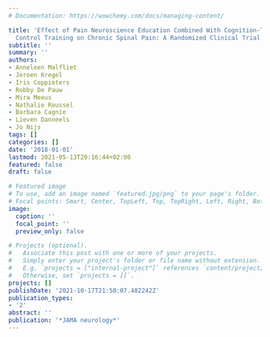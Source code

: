 ```yaml
---
# Documentation: https://wowchemy.com/docs/managing-content/

title: 'Effect of Pain Neuroscience Education Combined With Cognition-Targeted Motor
  Control Training on Chronic Spinal Pain: A Randomized Clinical Trial'
subtitle: ''
summary: ''
authors:
- Anneleen Malfliet
- Jeroen Kregel
- Iris Coppieters
- Robby De Pauw
- Mira Meeus
- Nathalie Roussel
- Barbara Cagnie
- Lieven Danneels
- Jo Nijs
tags: []
categories: []
date: '2018-01-01'
lastmod: 2021-05-13T20:16:44+02:00
featured: false
draft: false

# Featured image
# To use, add an image named `featured.jpg/png` to your page's folder.
# Focal points: Smart, Center, TopLeft, Top, TopRight, Left, Right, BottomLeft, Bottom, BottomRight.
image:
  caption: ''
  focal_point: ''
  preview_only: false

# Projects (optional).
#   Associate this post with one or more of your projects.
#   Simply enter your project's folder or file name without extension.
#   E.g. `projects = ["internal-project"]` references `content/project/deep-learning/index.md`.
#   Otherwise, set `projects = []`.
projects: []
publishDate: '2021-10-17T21:50:07.482242Z'
publication_types:
- '2'
abstract: ''
publication: '*JAMA neurology*'
---
```

